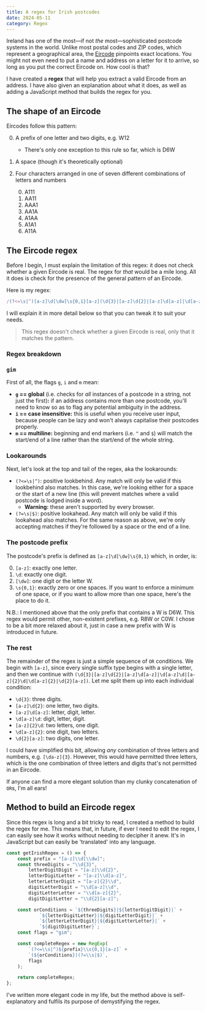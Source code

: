 ```yaml
---
title: A regex for Irish postcodes
date: 2024-05-11
category: Regex
---
```


Ireland has one of the most&mdash;if not _the_ most&mdash;sophisticated postcode systems in the world. Unlike most postal codes and ZIP codes, which represent a geographical area, the [Eircode](https://www.eircode.ie/) pinpoints exact locations. You might not even need to put a name and address on a letter for it to arrive, so long as you put the correct Eircode on. How cool is that?

I have created a **regex** that will help you extract a valid Eircode from an address. I have also given an explanation about what it does, as well as adding a JavaScript method that builds the regex for you.

## The shape of an Eircode

Eircodes follow this pattern:

0. A prefix of one letter and two digits, e.g. W12
   - There's only one exception to this rule so far, which is D6W
1. A space (though it's theoretically optional)
2. Four characters arranged in one of seven different combinations of letters and numbers

   0. A111
   1. AA11
   2. AAA1
   3. AA1A
   4. A1AA
   5. A1A1
   6. A11A

## The Eircode regex

Before I begin, I must explain the limitation of this regex: it does not check whether a given Eircode is real. The regex for _that_ would be a mile long. All it does is check for the presence of the general pattern of an Eircode.

Here is my regex:

```js
/(?<=\s|^)[a-z]\d[\dw]\s{0,1}[a-z](\d{3}|[a-z]\d{2}|[a-z]\d[a-z]|\d[a-z]\d|[a-z]{2}\d|\d[a-z]{2}|\d{2}[a-z])(?=\s|$)/gim
```

I will explain it in more detail below so that you can tweak it to suit your needs.

> This regex doesn't check whether a given Eircode is real, only that it matches the pattern.

### Regex breakdown

### `gim`

First of all, the flags `g`, `i` and `m` mean:

- **`g` == global** (i.e. checks for _all_ instances of a postcode in a string, not just the first)**:** if an address contains more than one postcode, you'll need to know so as to flag any potential ambiguity in the address.
- **`i` == case insensitive:** this is useful when you receive user input, because people can be lazy and won't always capitalise their postcodes properly.
- **`m` == multiline:** beginning and end markers (i.e. `^` and `$`) will match the start/end of a line rather than the start/end of the whole string.

### Lookarounds

Next, let's look at the top and tail of the regex, aka the lookarounds:

- `(?<=\s|^)`: positive lookbehind. Any match will only be valid if this lookbehind also matches. In this case, we're looking either for a space or the start of a new line (this will prevent matches where a valid postcode is lodged inside a word).
  - **Warning:** these aren't supported by every browser.
- `(?=\s|$)`: positive lookahead. Any match will only be valid if this lookahead also matches. For the same reason as above, we're only accepting matches if they're followed by a space or the end of a line.

### The postcode prefix

The postcode's prefix is defined as `[a-z]\d[\dw]\s{0,1}` which, in order, is:

0. `[a-z]`: exactly one letter.
1. `\d`: exactly one digit.
2. `[\dw]`: one digit or the letter W.
3. `\s{0,1}`: exactly zero or one spaces. If you want to enforce a minimum of one space, or if you want to allow more than one space, here's the place to do it.

N.B.: I mentioned above that the only prefix that contains a W is D6W. This regex would permit other, non-existent prefixes, e.g. R8W or C0W. I chose to be a bit more relaxed about it, just in case a new prefix with W is introduced in future.

### The rest

The remainder of the regex is just a simple sequence of `OR` conditions. We begin with `[a-z]`, since every single suffix type begins with a single letter, and then we continue with `(\d{3}|[a-z]\d{2}|[a-z]\d[a-z]|\d[a-z]\d|[a-z]{2}\d|\d[a-z]{2}|\d{2}[a-z])`. Let me split them up into each individual condition:

- `\d{3}`: three digits.
- `[a-z]\d{2}`: one letter, two digits.
- `[a-z]\d[a-z]`: letter, digit, letter.
- `\d[a-z]\d`: digit, letter, digit.
- `[a-z]{2}\d`: two letters, one digit.
- `\d[a-z]{2}`: one digit, two letters.
- `\d{2}[a-z]`: two digits, one letter.

I could have simplified this bit, allowing _any_ combination of three letters and numbers, e.g. `[\da-z]{3}`. However, this would have permitted three letters, which is the one combination of three letters and digits that's not permitted in an Eircode.

If anyone can find a more elegant solution than my clunky concatenation of `OR`s, I'm all ears!

## Method to build an Eircode regex

Since this regex is long and a bit tricky to read, I created a method to build the regex for me. This means that, in future, if ever I need to edit the regex, I can easily see how it works without needing to decipher it anew. It's in JavaScript but can easily be 'translated' into any language.

```js
const getIrishRegex = () => {
    const prefix = "[a-z]\\d[\\dw]";
    const threeDigits = "\\d{3}",
        letterDigitDigit = "[a-z]\\d{2}",
        letterDigitLetter = "[a-z]\\d[a-z]",
        letterLetterDigit = "[a-z]{2}\\d",
        digitLetterDigit = "\\d[a-z]\\d",
        digitLetterLetter = "\\d[a-z]{2}",
        digitDigitLetter = "\\d{2}[a-z]";

    const orConditions = `${threeDigits}|${letterDigitDigit}|` +
            `${letterDigitLetter}|${digitLetterDigit}|` +
            `${letterLetterDigit}|${digitLetterLetter}|` +
            `${digitDigitLetter}`;
    const flags = "gim";

    const completeRegex = new RegExp(
        `(?<=\\s|^)${prefix}\\s{0,1}[a-z]` +
        `(${orConditions})(?=\\s|$)`,
        flags
    );

    return completeRegex;
};
```

I've written more elegant code in my life, but the method above is self-explanatory and fulfils its purpose of demystifying the regex.

